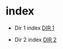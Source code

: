 ﻿# index

- Dir 1 index
[DIR 1](https://ytoyoyama.github.io/web_test/dir_1/test_1)

- Dir 2 index
[DIR 2](https://ytoyoyama.github.io/web_test/dir_2/test_2)
